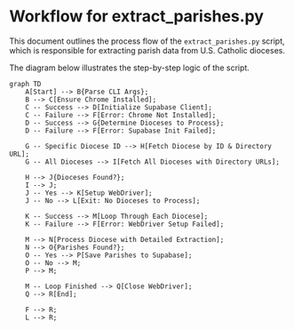 # Workflow for extract_parishes.py

This document outlines the process flow of the `extract_parishes.py` script, which is responsible for extracting parish data from U.S. Catholic dioceses.

The diagram below illustrates the step-by-step logic of the script.

```mermaid
graph TD
    A[Start] --> B{Parse CLI Args};
    B --> C[Ensure Chrome Installed];
    C -- Success --> D[Initialize Supabase Client];
    C -- Failure --> F[Error: Chrome Not Installed];
    D -- Success --> G{Determine Dioceses to Process};
    D -- Failure --> F[Error: Supabase Init Failed];

    G -- Specific Diocese ID --> H[Fetch Diocese by ID & Directory URL];
    G -- All Dioceses --> I[Fetch All Dioceses with Directory URLs];

    H --> J{Dioceses Found?};
    I --> J;
    J -- Yes --> K[Setup WebDriver];
    J -- No --> L[Exit: No Dioceses to Process];

    K -- Success --> M[Loop Through Each Diocese];
    K -- Failure --> F[Error: WebDriver Setup Failed];

    M --> N[Process Diocese with Detailed Extraction];
    N --> O{Parishes Found?};
    O -- Yes --> P[Save Parishes to Supabase];
    O -- No --> M;
    P --> M;

    M -- Loop Finished --> Q[Close WebDriver];
    Q --> R[End];

    F --> R;
    L --> R;
```
